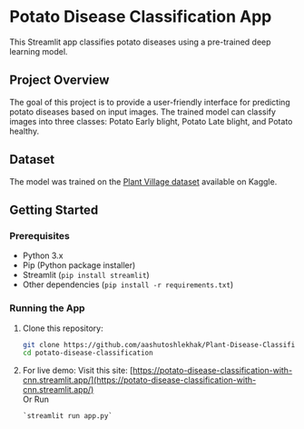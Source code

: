 # Potato Disease Classification App

This Streamlit app classifies potato diseases using a pre-trained deep learning model.

## Project Overview

The goal of this project is to provide a user-friendly interface for predicting potato diseases based on input images. The trained model can classify images into three classes: Potato Early blight, Potato Late blight, and Potato healthy.

## Dataset

The model was trained on the [Plant Village dataset](https://www.kaggle.com/datasets/arjuntejaswi/plant-village) available on Kaggle.

## Getting Started

### Prerequisites

- Python 3.x
- Pip (Python package installer)
- Streamlit (`pip install streamlit`)
- Other dependencies (`pip install -r requirements.txt`)

### Running the App

1. Clone this repository:

   ```bash
   git clone https://github.com/aashutoshlekhak/Plant-Disease-Classification-Using-CNN.git
   cd potato-disease-classification

2. For live demo:
   Visit this site: [https://potato-disease-classification-with-cnn.streamlit.app/](https://potato-disease-classification-with-cnn.streamlit.app/)
   <br>
   Or Run
   ```
   `streamlit run app.py`
   ```
   

